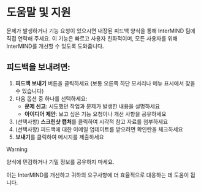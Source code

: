 # 도움말 및 지원

문제가 발생하거나 기능 요청이 있으시면 내장된 피드백 양식을 통해 InterMIND 팀에 직접 연락해 주세요. 이 기능은 빠르고 사용자 친화적이며, 모든 사용자를 위해 InterMIND를 개선할 수 있도록 도와줍니다.

## 피드백을 보내려면:

1. **피드백 보내기** 버튼을 클릭하세요 (보통 오른쪽 하단 모서리나 메뉴 표시에서 찾을 수 있습니다)
2. 다음 옵션 중 하나를 선택하세요:
   - **문제 신고**: 시도했던 작업과 문제가 발생한 내용을 설명하세요
   - **아이디어 제안**: 보고 싶은 기능 요청이나 개선 사항을 공유하세요
3. (선택사항) **스크린샷 캡처**를 클릭하여 시각적 참고 자료를 첨부하세요
4. (선택사항) 피드백에 대한 이메일 업데이트를 받으려면 확인란을 체크하세요
5. **보내기**를 클릭하여 메시지를 제출하세요

> [!WARNING]
> 양식에 민감하거나 기밀 정보를 공유하지 마세요.

이는 InterMIND를 개선하고 귀하의 요구사항에 더 효율적으로 대응하는 데 도움이 됩니다.